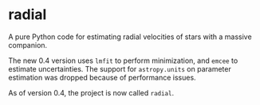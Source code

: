 # radial
A pure Python code for estimating radial velocities of stars with a massive companion.

The new 0.4 version uses ``lmfit`` to perform minimization, and ``emcee`` to estimate uncertainties. The support for ``astropy.units`` on parameter estimation was dropped because of performance issues.

As of version 0.4, the project is now called ``radial``.